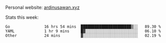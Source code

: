 Personal website: [ardinusawan.xyz](https://ardinusawan.xyz)

Stats this week:
<!--START_SECTION:waka-->

```text
Go               16 hrs 54 mins  ██████████████████████▒░░   89.30 %
YAML             1 hr 9 mins     █▓░░░░░░░░░░░░░░░░░░░░░░░   06.10 %
Other            24 mins         ▓░░░░░░░░░░░░░░░░░░░░░░░░   02.19 %
```

<!--END_SECTION:waka-->
